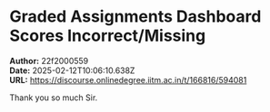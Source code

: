 # Graded Assignments Dashboard Scores Incorrect/Missing

**Author:** 22f2000559  
**Date:** 2025-02-12T10:06:10.638Z  
**URL:** https://discourse.onlinedegree.iitm.ac.in/t/166816/594081

Thank you so much Sir.
